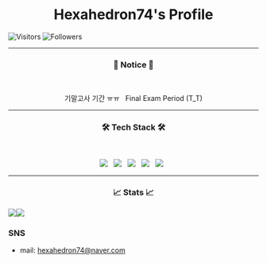<h1 align="center"><b>Hexahedron74's Profile</b></h1>

![Visitors](https://hits.seeyoufarm.com/api/count/incr/badge.svg?url=https%3A%2F%2Fgithub.com%2Fhexahedron74%2Fhexahedron74)
![Followers](https://img.shields.io/github/followers/hexahedron74?style=social)
<hr>
<h3 align="center"><b>📢 Notice 📢</b></h3>
</br>
<p align="center">
기말고사 기간 ㅠㅠ &nbsp
Final Exam Period (T_T)
<hr>
<h3 align="center"><b>🛠 Tech Stack 🛠</b></h3>
</br>
<p align="center">
<img src="https://img.shields.io/badge/HTML5-E34F26?style=flat-square&logo=HTML5&logoColor=white&style=plastic"/></a> &nbsp
<img src="https://img.shields.io/badge/CSS3-1572B6?style=flat-square&logo=CSS3&logoColor=white&style=plastic"/></a> &nbsp
<img src="https://img.shields.io/badge/PHP-777BB4?style=flat-square&logo=PHP&logoColor=white&style=plastic"/></a> &nbsp
<img src="https://img.shields.io/badge/Python-3776AB?style=flat-square&logo=Python&logoColor=white&style=plastic"/></a> &nbsp
<img src="https://img.shields.io/badge/CSharp-239120?style=flat-square&logo=C-Sharp&logoColor=white&style=plastic"/></a> &nbsp 
<hr>
<h3 align="center"><b>📈 Stats 📈</b></h3>

<div align="center">
  <div style="display: flex;">
    <img src="https://github-readme-stats.vercel.app/api/top-langs/?username=hexahedron74&layout=compact&show_icons=true&title_color=ffffff&icon_color=34abeb&text_color=daf7dc&bg_color=151515" style="vertical-align: top;" />
    <img src="https://github-readme-stats.vercel.app/api?username=hexahedron74&show_icons=true&title_color=ffffff&icon_color=34abeb&text_color=daf7dc&bg_color=151515" />
  </div>
</div>

### SNS
- mail: hexahedron74@naver.com
